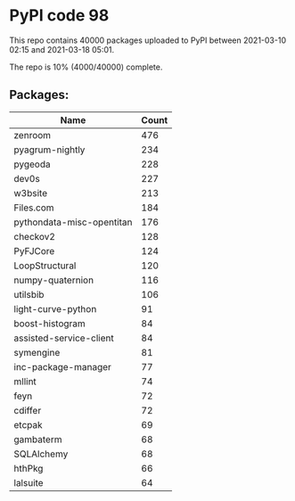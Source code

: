 # PyPI code 98

This repo contains 40000 packages uploaded to PyPI between 
2021-03-10 02:15 and 2021-03-18 05:01.

The repo is 10% (4000/40000) complete.

## Packages:

| Name  | Count |
| ----- | ----- |
| zenroom | 476 |
| pyagrum-nightly | 234 |
| pygeoda | 228 |
| dev0s | 227 |
| w3bsite | 213 |
| Files.com | 184 |
| pythondata-misc-opentitan | 176 |
| checkov2 | 128 |
| PyFJCore | 124 |
| LoopStructural | 120 |
| numpy-quaternion | 116 |
| utilsbib | 106 |
| light-curve-python | 91 |
| boost-histogram | 84 |
| assisted-service-client | 84 |
| symengine | 81 |
| inc-package-manager | 77 |
| mllint | 74 |
| feyn | 72 |
| cdiffer | 72 |
| etcpak | 69 |
| gambaterm | 68 |
| SQLAlchemy | 68 |
| hthPkg | 66 |
| lalsuite | 64 |


